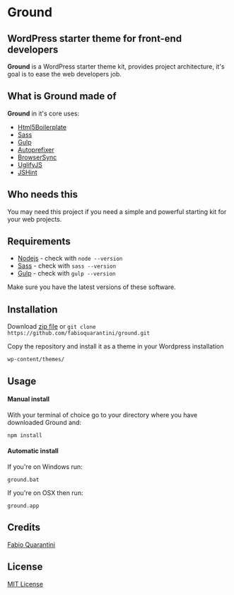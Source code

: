 # Ground #

## WordPress starter theme for front-end developers ##

**Ground** is a WordPress starter theme kit, provides project architecture, it's goal is to ease the web developers job.

## What is Ground made of ##

**Ground** in it's core uses:

- [Html5Boilerplate](http://html5boilerplate.com)
- [Sass](http://sass-lang.com)
- [Gulp](http://gulpjs.com)
- [Autoprefixer](https://github.com/postcss/autoprefixer)
- [BrowserSync](http://www.browsersync.io)
- [UglifyJS](http://marijnhaverbeke.nl/uglifyjs)
- [JSHint](http://jshint.com)

## Who needs this ##

You may need this project if you need a simple and powerful starting kit for your web projects.

## Requirements 

- [Nodejs](http://nodejs.org/) - check with ```node --version```
- [Sass](http://sass-lang.com) - check with ```sass --version```
- [Gulp](http://gulpjs.com) - check with ```gulp --version```

Make sure you have the latest versions of these software. 


## Installation ##

Download [zip file](https://github.com/fabioquarantini/ground/archive/master.zip) or ```git clone https://github.com/fabioquarantini/ground.git ```

Copy the repository and install it as a theme in your Wordpress installation

```
wp-content/themes/
```

## Usage 


#### Manual install
With your terminal of choice go to your directory where you have downloaded Ground and:
```
npm install
```

#### Automatic install
If you're on Windows run:
```
ground.bat
```

If you're on OSX then run:
```
ground.app
```


## Credits

[Fabio Quarantini](http://www.fabioquarantini.com)


## License

[MIT License](http://opensource.org/licenses/MIT)
